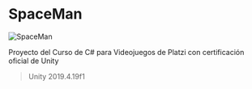 # SpaceMan

![SpaceMan](https://static.platzi.com/media/landing-projects/imagen-proyecto-C-SHARP.png)

Proyecto del Curso de C# para Videojuegos de Platzi con certificación oficial de Unity
> Unity 2019.4.19f1
